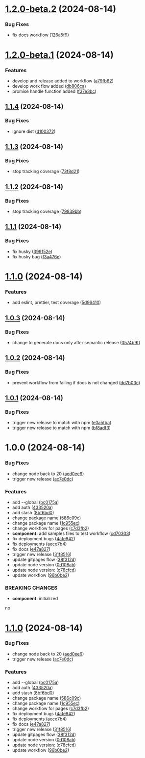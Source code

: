 # [1.2.0-beta.2](https://github.com/kzinthant-d3v/helpers/compare/v1.2.0-beta.1...v1.2.0-beta.2) (2024-08-14)


### Bug Fixes

* fix docs workflow ([126a5f9](https://github.com/kzinthant-d3v/helpers/commit/126a5f906e831d5ed6ca251cf523f090700408db))

# [1.2.0-beta.1](https://github.com/kzinthant-d3v/helpers/compare/v1.1.4...v1.2.0-beta.1) (2024-08-14)


### Features

* develop and release added to workflow ([a79fb62](https://github.com/kzinthant-d3v/helpers/commit/a79fb62c14aca146dc76742cc399dc441f4cd395))
* develop work flow added ([db806ca](https://github.com/kzinthant-d3v/helpers/commit/db806cac4d910c387fc580b60da35373e0db605d))
* promise handle function added ([f37e3bc](https://github.com/kzinthant-d3v/helpers/commit/f37e3bc910e172b2bd77eb3378d43d617fc679f6))

## [1.1.4](https://github.com/kzinthant-d3v/helpers/compare/v1.1.3...v1.1.4) (2024-08-14)


### Bug Fixes

* ignore dist ([d100372](https://github.com/kzinthant-d3v/helpers/commit/d100372bdad44b37b5ecfc8e553cd1cc0ed062b3))

## [1.1.3](https://github.com/kzinthant-d3v/helpers/compare/v1.1.2...v1.1.3) (2024-08-14)


### Bug Fixes

* stop tracking coverage ([73f8d21](https://github.com/kzinthant-d3v/helpers/commit/73f8d2133edd6ac615dd8db5390125622c21d053))

## [1.1.2](https://github.com/kzinthant-d3v/helpers/compare/v1.1.1...v1.1.2) (2024-08-14)


### Bug Fixes

* stop tracking coverage ([79839bb](https://github.com/kzinthant-d3v/helpers/commit/79839bba91ce4022448a2ad18397d52e2179a0a6))

## [1.1.1](https://github.com/kzinthant-d3v/helpers/compare/v1.1.0...v1.1.1) (2024-08-14)


### Bug Fixes

* fix husky ([399152e](https://github.com/kzinthant-d3v/helpers/commit/399152e124ea3ac76bc98581add8fd4e6cd2dcf4))
* fix husky bug ([f3a476e](https://github.com/kzinthant-d3v/helpers/commit/f3a476ec9c2b63d81602744333d4ff8256f4ce0c))

# [1.1.0](https://github.com/kzinthant-d3v/helpers/compare/v1.0.3...v1.1.0) (2024-08-14)


### Features

* add eslint, prettier, test coverage ([5d96410](https://github.com/kzinthant-d3v/helpers/commit/5d96410e747209b68340860e677b4a5e057b1b4f))

## [1.0.3](https://github.com/kzinthant-d3v/helpers/compare/v1.0.2...v1.0.3) (2024-08-14)


### Bug Fixes

* change to generate docs only after semantic release ([0574b9f](https://github.com/kzinthant-d3v/helpers/commit/0574b9fe64a4df1f33aac82682ebc70882b3edb0))

## [1.0.2](https://github.com/kzinthant-d3v/helpers/compare/v1.0.1...v1.0.2) (2024-08-14)


### Bug Fixes

* prevent workflow from failing if docs is not changed ([dd7b03c](https://github.com/kzinthant-d3v/helpers/commit/dd7b03c05c9d3ea4d29f5b6a5fb52f42beb74be1))

## [1.0.1](https://github.com/kzinthant-d3v/helpers/compare/v1.0.0...v1.0.1) (2024-08-14)


### Bug Fixes

* trigger new release to match with npm ([e0a5fba](https://github.com/kzinthant-d3v/helpers/commit/e0a5fba5686f07bf28dfc01ff18abda7d6752794))
* trigger new release to match with npm ([bf8adf3](https://github.com/kzinthant-d3v/helpers/commit/bf8adf3f1a1a0cab3f3cddea0de6eb3d3ea9d197))

# 1.0.0 (2024-08-14)


### Bug Fixes

* change node back to 20 ([aed0ee6](https://github.com/kzinthant-d3v/helpers/commit/aed0ee6b7f0f9568cc75fbedc741019e2bb8231d))
* trigger new release ([ac7e0dc](https://github.com/kzinthant-d3v/helpers/commit/ac7e0dc1ce337ccc5c234a49eefd44749d981032))


### Features

* add --global ([bc0175a](https://github.com/kzinthant-d3v/helpers/commit/bc0175a23748a49651ce1b7c8c6674fbfa8c6d39))
* add auth ([433520a](https://github.com/kzinthant-d3v/helpers/commit/433520a0f81c928bd9b771c115dcc608a26fd15d))
* add stash ([8bf6bd0](https://github.com/kzinthant-d3v/helpers/commit/8bf6bd00d36422e405a92279cf27adcf6762bf89))
* change package name ([586c09c](https://github.com/kzinthant-d3v/helpers/commit/586c09cea6965d9f54fdf4e74003b766f50d684a))
* change package name ([1c955ec](https://github.com/kzinthant-d3v/helpers/commit/1c955ec57bfc715047d5cd3c13db39bc45e8b57f))
* change workflow for pages ([c7d3fb2](https://github.com/kzinthant-d3v/helpers/commit/c7d3fb2e8aed5878281ab9029cbf5960c514bbe3))
* **component:** add samples files to test workflow ([cd70303](https://github.com/kzinthant-d3v/helpers/commit/cd70303430e09de2dde31fdfec9c037ecc360efa))
* fix deployment bugs ([4afe942](https://github.com/kzinthant-d3v/helpers/commit/4afe942078fa9bc0455df316195bf0d768ebea8c))
* fix deployments ([aece7b4](https://github.com/kzinthant-d3v/helpers/commit/aece7b44e3d5c97f86f49307916119ff06d63f0b))
* fix docs ([e47a827](https://github.com/kzinthant-d3v/helpers/commit/e47a8273c6532642ef7db3675355000398859bfb))
* trigger new release ([31f8516](https://github.com/kzinthant-d3v/helpers/commit/31f85168d590bccdb612a3e10de7211fb2c164b7))
* update gitpages flow ([38f312d](https://github.com/kzinthant-d3v/helpers/commit/38f312daea985730c6a2b8c07eb8f013449691f8))
* update node version ([0d108ab](https://github.com/kzinthant-d3v/helpers/commit/0d108ab0887eb1c7f17ec46811c4b1be075ebf64))
* update node version: ([c78cfcd](https://github.com/kzinthant-d3v/helpers/commit/c78cfcd006b2aba73e98e5f60b1e0f3a7a3b7c55))
* update workflow ([96b0be2](https://github.com/kzinthant-d3v/helpers/commit/96b0be202a5476b4b5b7e93172c051963279baee))


### BREAKING CHANGES

* **component:** initialized

no

# [1.1.0](https://github.com/kzinthant-d3v/helpers/compare/v1.0.0...v1.1.0) (2024-08-14)


### Bug Fixes

* change node back to 20 ([aed0ee6](https://github.com/kzinthant-d3v/helpers/commit/aed0ee6b7f0f9568cc75fbedc741019e2bb8231d))
* trigger new release ([ac7e0dc](https://github.com/kzinthant-d3v/helpers/commit/ac7e0dc1ce337ccc5c234a49eefd44749d981032))


### Features

* add --global ([bc0175a](https://github.com/kzinthant-d3v/helpers/commit/bc0175a23748a49651ce1b7c8c6674fbfa8c6d39))
* add auth ([433520a](https://github.com/kzinthant-d3v/helpers/commit/433520a0f81c928bd9b771c115dcc608a26fd15d))
* add stash ([8bf6bd0](https://github.com/kzinthant-d3v/helpers/commit/8bf6bd00d36422e405a92279cf27adcf6762bf89))
* change package name ([586c09c](https://github.com/kzinthant-d3v/helpers/commit/586c09cea6965d9f54fdf4e74003b766f50d684a))
* change package name ([1c955ec](https://github.com/kzinthant-d3v/helpers/commit/1c955ec57bfc715047d5cd3c13db39bc45e8b57f))
* change workflow for pages ([c7d3fb2](https://github.com/kzinthant-d3v/helpers/commit/c7d3fb2e8aed5878281ab9029cbf5960c514bbe3))
* fix deployment bugs ([4afe942](https://github.com/kzinthant-d3v/helpers/commit/4afe942078fa9bc0455df316195bf0d768ebea8c))
* fix deployments ([aece7b4](https://github.com/kzinthant-d3v/helpers/commit/aece7b44e3d5c97f86f49307916119ff06d63f0b))
* fix docs ([e47a827](https://github.com/kzinthant-d3v/helpers/commit/e47a8273c6532642ef7db3675355000398859bfb))
* trigger new release ([31f8516](https://github.com/kzinthant-d3v/helpers/commit/31f85168d590bccdb612a3e10de7211fb2c164b7))
* update gitpages flow ([38f312d](https://github.com/kzinthant-d3v/helpers/commit/38f312daea985730c6a2b8c07eb8f013449691f8))
* update node version ([0d108ab](https://github.com/kzinthant-d3v/helpers/commit/0d108ab0887eb1c7f17ec46811c4b1be075ebf64))
* update node version: ([c78cfcd](https://github.com/kzinthant-d3v/helpers/commit/c78cfcd006b2aba73e98e5f60b1e0f3a7a3b7c55))
* update workflow ([96b0be2](https://github.com/kzinthant-d3v/helpers/commit/96b0be202a5476b4b5b7e93172c051963279baee))
